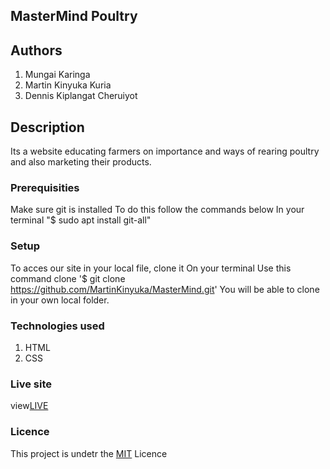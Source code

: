 ## MasterMind Poultry
## Authors
1. Mungai Karinga 
1. Martin Kinyuka Kuria 
1. Dennis Kiplangat Cheruiyot 
## Description 
Its a website educating farmers on importance and ways of rearing poultry and also marketing their products.
### Prerequisities 
Make sure git is installed 
To do this follow the commands below 
In your terminal
"$ sudo apt install git-all"
### Setup
To acces our site in your local file, clone it 
On your terminal 
Use this command clone  '$ git clone https://github.com/MartinKinyuka/MasterMind.git'
You will be able to clone in your own local folder.

### Technologies used 
1. HTML
1. CSS 

### Live site 
view[LIVE](https://martinkinyuka.github.io/MasterMind-Poultry-Farming/)
### Licence 
This project is undetr the [MIT](LICENCE) Licence 